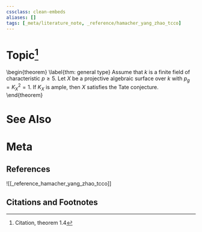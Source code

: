 ```yaml
---
cssclass: clean-embeds
aliases: []
tags: [_meta/literature_note, _reference/hamacher_yang_zhao_tcco]
---
```

# Topic[^1]
\begin{theorem}
\label{thm: general type}
Assume that $k$ is a finite field of characteristic $p \ge 5$. Let $X$ be a projective algebraic surface over $k$ with $p_g = K_X^2 = 1$. If $K_X$ is ample, then $X$ satisfies the Tate conjecture.
\end{theorem}

# See Also

# Meta
## References
![[_reference_hamacher_yang_zhao_tcco]]


## Citations and Footnotes
[^1]: Citation, theorem 1.4
